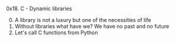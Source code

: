 0x18. C - Dynamic libraries

0. A library is not a luxury but one of the necessities of life
1. Without libraries what have we? We have no past and no future
2. Let's call C functions from Python